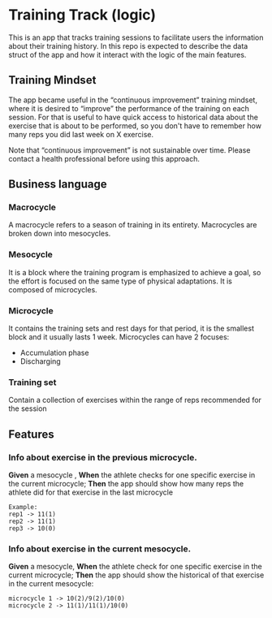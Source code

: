 # Training Track (logic)

This is an app that tracks training sessions to facilitate users the information about their training history. In this repo is expected to describe the data struct of the app and how it interact with the logic of the main features.

## Training Mindset
The app became useful in the “continuous improvement” training mindset, where it is desired to “improve” the performance of the training on each session. For that is useful to have quick access to historical data about the exercise that is about to be performed, so you don't have to remember how many reps you did last week on X exercise.  

Note that “continuous improvement” is not sustainable over time. Please contact a health professional before using this approach. 

## Business language

### Macrocycle
A macrocycle refers to a season of training in its entirety. Macrocycles are broken down into mesocycles.

### Mesocycle
It is a block where the training program is emphasized to achieve a goal, so the effort is focused on the same type of physical adaptations. It is composed of microcycles.

### Microcycle
It contains the training sets and rest days for that period, it is the smallest block and it usually lasts 1 week. Microcycles can have 2 focuses:
* Accumulation phase 
* Discharging

### Training set
Contain a collection of exercises within the range of reps recommended for the session


## Features

### Info about exercise in the previous microcycle. 

**Given** a mesocycle , **When** the athlete checks for one specific exercise in the current microcycle; **Then** the app should show how many reps the athlete did for that exercise in the last microcycle

```
Example:
rep1 -> 11(1)
rep2 -> 11(1)
rep3 -> 10(0)
```

### Info about exercise in the current mesocycle.

**Given** a mesocycle, **When** the athlete check for one specific exercise in the current microcycle; **Then** the app should show the historical of that exercise in the current mesocycle:

```
microcycle 1 -> 10(2)/9(2)/10(0)
microcycle 2 -> 11(1)/11(1)/10(0)
```

